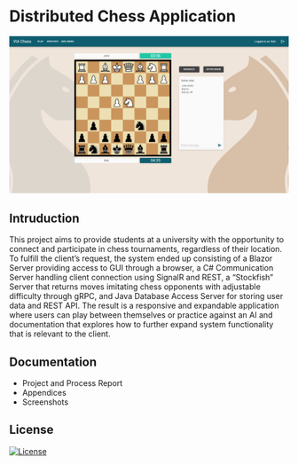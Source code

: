 # Distributed Chess Application
![Application screenshot](Docs/Screenshots/GamePlay.png?raw=true)

## Intruduction
This project aims to provide students at a university with the opportunity to connect and
participate in chess tournaments, regardless of their location. To fulfill the client’s
request, the system ended up consisting of a Blazor Server providing access to GUI
through a browser, a C# Communication Server handling client connection using SignalR
and REST, a “Stockfish” Server that returns moves imitating chess opponents with
adjustable difficulty through gRPC, and Java Database Access Server for storing user
data and REST API. The result is a responsive and expandable application where users
can play between themselves or practice against an AI and documentation that explores
how to further expand system functionality that is relevant to the client.

## Documentation
* Project and Process Report
* Appendices
* Screenshots

## License
[![License](https://img.shields.io/badge/License-Apache_2.0-blue.svg)](https://opensource.org/licenses/Apache-2.0)
